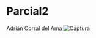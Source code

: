 # Parcial2

Adrián Corral del Ama
![Captura](https://github.com/Adriancda/Parcial2/assets/162600789/512ebeba-e3cf-4c0f-97f3-fa61921bf673)
